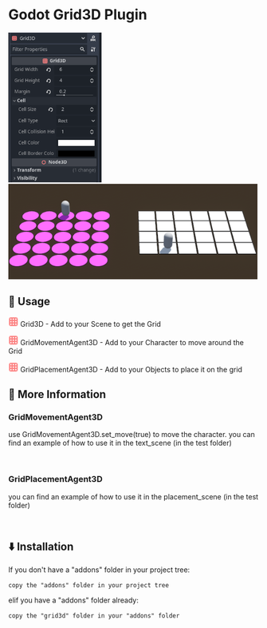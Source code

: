 # Godot Grid3D Plugin

<img src="documentation/images/Editor_Showcase.png" height="300"/> <img src="documentation/images/Grid3D_Showcase.png" width="500"/> 

## 🚀 Usage
<img src="addons/grid3d/assets/Grid3D.png" height="20"/> Grid3D - Add to your Scene to get the Grid

<img src="addons/grid3d/assets/Grid3D.png" height="20"/> GridMovementAgent3D - Add to your Character to move around the Grid

<img src="addons/grid3d/assets/Grid3D.png" height="20"/> GridPlacementAgent3D - Add to your Objects to place it on the grid

## 📖 More Information

### GridMovementAgent3D
use GridMovementAgent3D.set_move(true) to move the character.
you can find an example of how to use it in the text_scene (in the test folder)

</br>

### GridPlacementAgent3D
you can find an example of how to use it in the placement_scene (in the test folder)

</br>

## ⬇️ Installation
If you don't have a "addons" folder in your project tree:

	copy the "addons" folder in your project tree
	
elif you have a "addons" folder already:

	copy the "grid3d" folder in your "addons" folder
